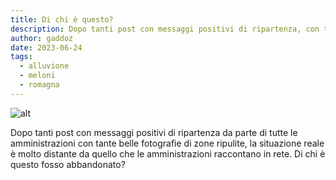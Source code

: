 ```yaml
---
title: Di chi è questo?
description: Dopo tanti post con messaggi positivi di ripartenza, con tante belle fotografie di zone ripulite, la situazione reale è molto distante da quello che le amministrazioni raccontano in rete. Di chi è questo fosso?
author: gaddoz
date: 2023-06-24
tags:
  - alluvione
  - meloni
  - romagna
---
```


![alt](/static/img/2023-06-24-di-chi-e-questo-fosso-abbandonato.jpg "fosso-abbandonato")

Dopo tanti post con messaggi positivi di ripartenza da parte di tutte le amministrazioni con tante belle fotografie di zone ripulite, la situazione reale è molto distante da quello che le amministrazioni raccontano in rete. Di chi è questo fosso abbandonato?